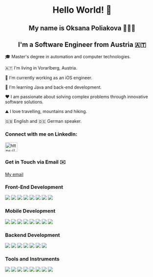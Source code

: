 <h1 align="center"> Hello World! 👋 </h1>

<h2 align="center">My name is Oksana Poliakova 👩🏼‍💻 </h2>
<h2 align="center">I'm a Software Engineer from Austria 🇦🇹 </h2>

<p> </p>
<p> 🎓 Master's degree in automation and computer technologies.
<p> 🇦🇹 I'm living in Vorarlberg, Austria.
<p> 🚀 I'm currently working as an iOS engineer.
<p> 🧠 I'm learning Java and back-end development.
<p> ❤️ I am passionate about solving complex problems through innovative software solutions.
<p> ⛰️ I love travelling, mountains and hiking.
<p> 🇬🇧 English and 🇩🇪 German speaker.

<h3 align="left">Connect with me on LinkedIn:</h3>
<p align="left">
  <a href="https://www.linkedin.com/in/oksana-poliakova/" target="blank"><img align="center" src="https://raw.githubusercontent.com/rahuldkjain/github-profile-readme-generator/master/src/images/icons/Social/linked-in-alt.svg" alt="https://www.linkedin.com/in/oksana-poliakova/" height="30" width="40" /></a>
</p>
<h3 align="left">Get in Touch via Email ✉️</h3>
<p align="left">
  <a href="mailto:it.oksana.poliakova@gmail.com" target="blank">My email</a>
</p>

<h3> Front-End Development </h3>
<p> 
  <img src="https://img.shields.io/badge/HTML5-00BFFF?style=for-the-badge&logo=HTML5&logoColor=white"/>
  <img src="https://img.shields.io/badge/CSS3-4682B4?style=for-the-badge&logo=CSS3&logoColor=white"/>
  <img src="https://img.shields.io/badge/Bootstrap-00BFFF?style=for-the-badge&logo=Bootstrap&logoColor=white"/>
  <img src="https://img.shields.io/badge/Less-4682B4?style=for-the-badge&logo=Less&logoColor=white"/>
  <img src="https://img.shields.io/badge/JavaScript-00BFFF?style=for-the-badge&logo=JavaScript&logoColor=white"/>
  <img src="https://img.shields.io/badge/React-4682B4?style=for-the-badge&logo=React&logoColor=white"/>
  <img src="https://img.shields.io/badge/SCSS-00BFFF?style=for-the-badge&logo=Sass&logoColor=white"/>
  <img src="https://img.shields.io/badge/Materialize-4682B4?style=for-the-badge&logo=Material-UI&logoColor=white"/>
</p>
</p>
  
<h3> Mobile Development </h3>
<p> 
<img src="https://img.shields.io/badge/Swift-00BFFF?style=for-the-badge&logo=Swift&logoColor=white"/>
<img src="https://img.shields.io/badge/SwiftUI-4682B4?style=for-the-badge"/>
<img src="https://img.shields.io/badge/UIKit-00BFFF?style=for-the-badge"/>
<img src="https://img.shields.io/badge/Core Data-4682B4?style=for-the-badge"/>
<img src="https://img.shields.io/badge/REST API-00BFFF?style=for-the-badge"/>
<img src="https://img.shields.io/badge/MVVM-4682B4?style=for-the-badge"/>
<img src="https://img.shields.io/badge/CocoaPods-00BFFF?style=for-the-badge"/>
<img src="https://img.shields.io/badge/SOLID-4682B4?style=for-the-badge"/>
</p>

<h3> Backend Development </h3>
<p>
  <img src="https://img.shields.io/badge/JAVA-00BFFF?style=for-the-badge&logo=CoffeeScript&logoColor=white"/> 
  <img src="https://img.shields.io/badge/Spring-4682B4?style=for-the-badge&logo=Spring&logoColor=white"/> 
  <img src="https://img.shields.io/badge/Postgresql-00BFFF?style=for-the-badge&logo=postgreSQL&logoColor=white"/> 
  <img src="https://img.shields.io/badge/Hibernate-4682B4?style=for-the-badge&logo=Hibernate&logoColor=white"/> 
  <img src="https://img.shields.io/badge/JDBC-00BFFF?style=for-the-badge"/>
  <img src="https://img.shields.io/badge/HTTP SERVLETS-4682B4?style=for-the-badge" /> 
  <img src="https://img.shields.io/badge/Gradle-00BFFF?style=for-the-badge&logo=Gradle&logoColor=white"" /> 
</p>

<h3> Tools and Instruments </h3>
<p> 
  <img src="https://img.shields.io/badge/Git-00BFFF?style=for-the-badge&logo=Git&logoColor=white"/>
  <img src="https://img.shields.io/badge/Docker-4682B4?style=for-the-badge&logo=Docker&logoColor=white"/> 
  <img src="https://img.shields.io/badge/Charles-00BFFF?style=for-the-badge"/>
  <img src="https://img.shields.io/badge/Postman-4682B4?style=for-the-badge&logo=Postman&logoColor=white"/>
  <img src="https://img.shields.io/badge/Jira-00BFFF?style=for-the-badge&logo=Jira&logoColor=white"/>
  <img src="https://img.shields.io/badge/Scrum-4682B4?style=for-the-badge&logo=Scrum&logoColor=white"/>
  <img src="https://img.shields.io/badge/Figma-00BFFF?style=for-the-badge&logo=Figma&logoColor=white"/>
  <img src="https://img.shields.io/badge/Adobe XD-4682B4?style=for-the-badge&logo=Adobe XD&logoColor=white"/>
</p>

